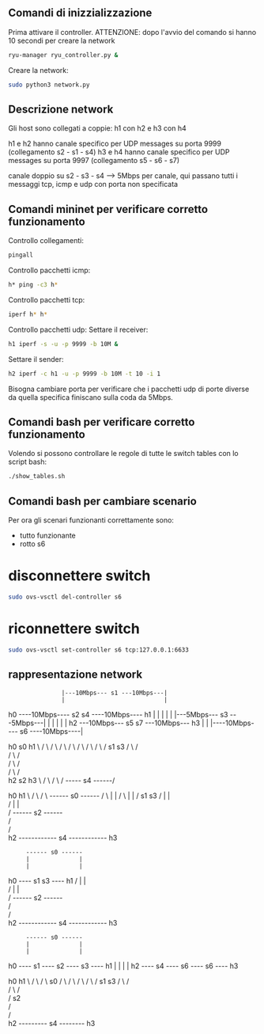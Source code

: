 ## Comandi di inizzializzazione
Prima attivare il controller. 
ATTENZIONE: dopo l'avvio del comando si hanno 10 secondi per creare la network
```bash
ryu-manager ryu_controller.py &
```

Creare la network:
```bash
sudo python3 network.py
```

## Descrizione network
Gli host sono collegati a coppie:
h1 con h2 
e
h3 con h4

h1 e h2 hanno canale specifico per UDP messages su porta 9999 (collegamento s2 - s1 - s4)
h3 e h4 hanno canale specifico per UDP messages su porta 9997 (collegamento s5 - s6 - s7)

canale doppio su s2 - s3 - s4 --> 5Mbps per canale, qui passano tutti i messaggi tcp, icmp e udp con porta non specificata

## Comandi mininet per verificare corretto funzionamento
Controllo collegamenti:
```bash
pingall
```

Controllo pacchetti icmp:
```bash
h* ping -c3 h*
```

Controllo pacchetti tcp:
```bash
iperf h* h*
```

Controllo pacchetti udp:
Settare il receiver:
```bash
h1 iperf -s -u -p 9999 -b 10M &
```
Settare il sender:
```bash
h2 iperf -c h1 -u -p 9999 -b 10M -t 10 -i 1
```

Bisogna cambiare porta per verificare che i pacchetti udp di porte diverse da quella specifica finiscano sulla coda da 5Mbps.

## Comandi bash per verificare corretto funzionamento
Volendo si possono controllare le regole di tutte le switch tables con lo script bash:
```bash
./show_tables.sh
```

## Comandi bash per cambiare scenario

Per ora gli scenari funzionanti correttamente sono:
 - tutto funzionante
 - rotto s6

# disconnettere switch
```bash
sudo ovs-vsctl del-controller s6
```
# riconnettere switch
```bash
sudo ovs-vsctl set-controller s6 tcp:127.0.0.1:6633
```


## rappresentazione network


                   |---10Mbps--- s1 ---10Mbps---|  
                   |                            |  
h0 ----10Mbps---- s2                            s4 ----10Mbps---- h1
                 |  |                          |  |
                 |  |---5Mbps--- s3 ---5Mbps---|  |
                 |                                |
                 |                                |
h2 ---10Mbps--- s5                                s7 ---10Mbps--- h3
                 |                                |
                 |----10Mbps---- s6 ----10Mbps----|




h0            s0           h1
   \        /   \        /
    \      /     \      /
     \    /       \    /
      \  /         \  /
       s1           s3
      /  \         /  \
     /    \       /    \
    /      \     /      \
   /        \   /        \
h2           s2            h3
   \                     /
    \                   /
     \                 /
      \----- s4 ------/



h0                              h1
   \                          /
    \                        /
     \   ------ s0 ------   /
      \  |              |  /
       \ |              | /
        s1              s3
       / |              | \
      /  |              |  \
     /   ------ s2 ------   \
    /                        \
   /                          \
h2 ------------ s4 ------------ h3




         ------ s0 ------ 
         |              | 
         |              | 
h0 ---- s1              s3 ---- h1
       / |              | \
      /  |              |  \
     /   ------ s2 ------   \
    /                        \
   /                          \
h2 ------------ s4 ------------ h3


         ------ s0 ------ 
         |              | 
         |              | 
h0 ---- s1 ---- s2 ---- s3 ---- h1
         |              |
         |              |
h2 ---- s4 ---- s6 ---- s6 ---- h3



h0                        h1
   \                    /
    \                  /
     \       s0       /
      \    /    \    /
       \  /      \  /
        s1        s3
       /  \      /  \
      /    \    /    \
     /       s2       \
    /                  \
   /                    \
h2 --------- s4 -------- h3







